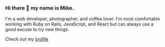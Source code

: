 ### Hi there 👋 my name is Mike.

I'm a web developer, photographer, and coffee lover. I'm most comfortable working with Ruby on Rails, JavaScript, and React but can always use a good excuse to try new things.

Check out my [profile](https://mvbennett.me)

<!--
**mvbennett/mvbennett** is a ✨ _special_ ✨ repository because its `README.md` (this file) appears on your GitHub profile.

Here are some ideas to get you started:

- 🔭 I’m currently working on ...
- 🌱 I’m currently learning ...
- 👯 I’m looking to collaborate on ...
- 🤔 I’m looking for help with ...
- 💬 Ask me about ...
- 📫 How to reach me: ...
- 😄 Pronouns: ...
- ⚡ Fun fact: ...
-->
